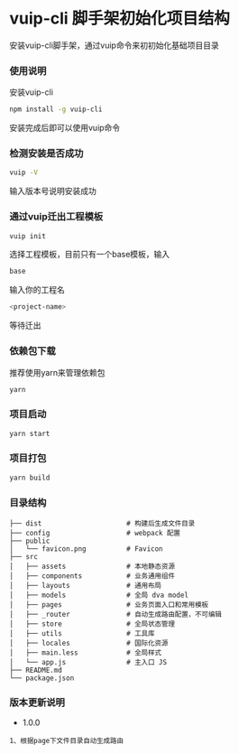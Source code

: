 # vuip-cli 脚手架初始化项目结构

安装vuip-cli脚手架，通过vuip命令来初初始化基础项目目录

### 使用说明
安装vuip-cli
``` bash
npm install -g vuip-cli
```
安装完成后即可以使用vuip命令

### 检测安装是否成功
``` bash
vuip -V
```
输入版本号说明安装成功

### 通过vuip迁出工程模板
``` bash
vuip init
```
选择工程模板，目前只有一个base模板，输入
``` bash
base
```
输入你的工程名
``` bash
<project-name>
```
等待迁出

### 依赖包下载
推荐使用yarn来管理依赖包
``` bash
yarn
```
### 项目启动
``` bash
yarn start
```

### 项目打包
``` bash
yarn build
```

### 目录结构
```
├── dist                     # 构建后生成文件目录
├── config                   # webpack 配置
├── public
│   └── favicon.png          # Favicon
├── src
│   ├── assets               # 本地静态资源
│   ├── components           # 业务通用组件
│   ├── layouts              # 通用布局
│   ├── models               # 全局 dva model
│   ├── pages                # 业务页面入口和常用模板
│   ├── _router              # 自动生成路由配置，不可编辑
│   ├── store                # 全局状态管理
│   ├── utils                # 工具库
│   ├── locales              # 国际化资源
│   ├── main.less            # 全局样式
│   └── app.js               # 主入口 JS
├── README.md
└── package.json
```
### 版本更新说明
+ 1.0.0
```
1、根据page下文件目录自动生成路由
```